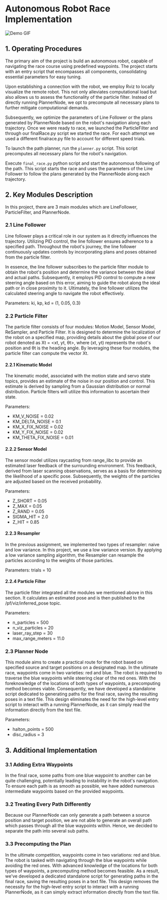 # Autonomous Robot Race Implementation

![Demo GIF](RaceVideo.gif)


## 1. Operating Procedures

The primary aim of the project is build an autonomous robot, capable of navigating the race course using predefined waypoints. The project starts with an entry script that encompasses all components, consolidating essential parameters for easy tuning. 

Upon establishing a connection with the robot, we employ Rviz to locally visualize the remote robot. This not only alleviates computational load but also allows us to assess the functionality of the particle filter. Instead of directly running PlannerNode, we opt to precompute all necessary plans to further mitigate computational demands. 

Subsequently, we optimize the parameters of Line Follower or the plans generated by PlannerNode based on the robot's navigation along each trajectory. Once we were ready to race, we launched the ParticleFilter and through our finalRace.py script we started the race. For each attempt we used a different finalrace.py file to account for different speed trials.

To launch the path planner, run the `planner.py` script. This script precomputes all necessary plans for the robot's navigation.


Execute `final_race.py` python script and start the autonomous following of the path. This script starts the race and uses the parameters of the Line Follower to follow the plans generated by the PlannerNode along each trajectory.


## 2. Key Modules Description

In this project, there are 3 main modules which are LineFollower, ParticleFilter, and PlannerNode.

### 2.1 Line Follower

Line follower plays a critical role in our system as it directly influences the trajectory. Utilizing PID control, the line follower ensures adherence to a specified path. Throughout the robot's journey, the line follower continuously updates controls by incorporating plans and poses obtained from the particle filter.

In essence, the line follower subscribes to the particle filter module to obtain the robot's position and determine the variance between the ideal and actual paths. Subsequently, it employs PID control to compute a new steering angle based on this error, aiming to guide the robot along the ideal path or in close proximity to it. Ultimately, the line follower utilizes the calculated steering angle to navigate the robot effectively.

Parameters: ki, kp, kd = (1, 0.05, 0.3)

### 2.2 Particle Filter

The particle filter consists of four modules: Motion Model, Sensor Model, ReSampler, and Particle Filter. It is designed to determine the localization of the robot on a specified map, providing details about the global pose of our robot denoted as Xt = <xt, yt, θt>, where (xt, yt) represents the robot's position and θt is the heading angle. By leveraging these four modules, the particle filter can compute the vector Xt.

#### 2.2.1 Kinematic Model

The kinematic model, associated with the motion state and servo state topics, provides an estimate of the noise in our position and control. This estimate is derived by sampling from a Gaussian distribution or normal distribution. Particle filters will utilize this information to ascertain their state.

Parameters:
- KM_V_NOISE = 0.02
- KM_DELTA_NOISE = 0.1
- KM_X_FIX_NOISE = 0.02
- KM_Y_FIX_NOISE = 0.02
- KM_THETA_FIX_NOISE = 0.01

#### 2.2.2 Sensor Model

The sensor model utilizes raycasting from range_libc to provide an estimated laser feedback of the surrounding environment. This feedback, derived from laser scanning observations, serves as a basis for determining the likelihood of a specific pose. Subsequently, the weights of the particles are adjusted based on the received probability.

Parameters:
- Z_SHORT = 0.05
- Z_MAX = 0.05
- Z_RAND = 0.05
- SIGMA_HIT = 2.0
- Z_HIT = 0.85

#### 2.2.3 Resampler

In the previous assignment, we implemented two types of resampler: naive and low variance. In this project, we use a low variance version. By applying a low variance sampling algorithm, the Resampler can resample the particles according to the weights of those particles.

Parameters: trials = 10

#### 2.2.4 Particle Filter

The particle filter integrated all the modules we mentioned above in this section. It calculates an estimated pose and is then published to the /pf/viz/inferred_pose topic.

Parameters:
- n_particles = 500
- n_viz_particles = 20
- laser_ray_step = 30
- max_range_meters = 11.0

### 2.3 Planner Node

This module aims to create a practical route for the robot based on specified source and target positions on a designated map. In the ultimate race, waypoints come in two varieties: red and blue. The robot is required to traverse the blue waypoints while steering clear of the red ones. With the foreknowledge of the locations of both types of waypoints, a precomputing method becomes viable. Consequently, we have developed a standalone script dedicated to generating paths for the final race, saving the resulting poses in a text file. This design eliminates the need for the high-level entry script to interact with a running PlannerNode, as it can simply read the information directly from the text file.

Parameters:
- halton_points = 500
- disc_radius = 3

## 3. Additional Implementation

### 3.1 Adding Extra Waypoints

In the final race, some paths from one blue waypoint to another can be quite challenging, potentially leading to instability in the robot's navigation. To ensure each path is as smooth as possible, we have added numerous intermediate waypoints based on the provided waypoints.

### 3.2 Treating Every Path Differently

Because our PlannerNode can only generate a path between a source position and target position, we are not able to generate an overall path which passes through all the blue waypoints within. Hence, we decided to separate the path into several sub paths.

### 3.3 Precomputing the Plan

In the ultimate competition, waypoints come in two variations: red and blue. The robot is tasked with navigating through the blue waypoints while avoiding the red ones. With advanced knowledge of the locations for both types of waypoints, a precomputing method becomes feasible. As a result, we've developed a dedicated standalone script for generating paths in the final race, saving the resulting poses in a text file. This design removes the necessity for the high-level entry script to interact with a running PlannerNode, as it can simply extract information directly from the text file.


